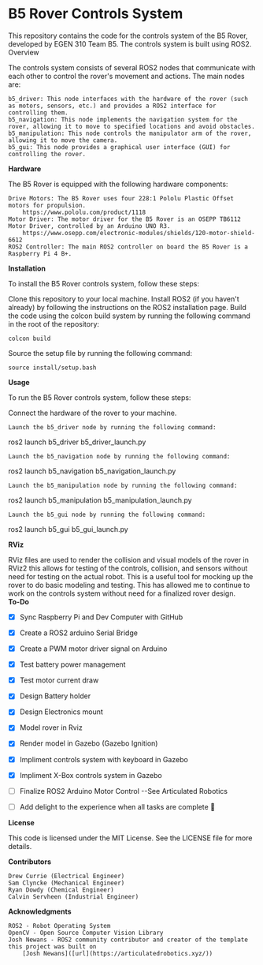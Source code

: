 <h1>B5 Rover Controls System</h1>

This repository contains the code for the controls system of the B5 Rover, developed by EGEN 310 Team B5. The controls system is built using ROS2.
Overview

The controls system consists of several ROS2 nodes that communicate with each other to control the rover's movement and actions. The main nodes are:

    b5_driver: This node interfaces with the hardware of the rover (such as motors, sensors, etc.) and provides a ROS2 interface for controlling them.
    b5_navigation: This node implements the navigation system for the rover, allowing it to move to specified locations and avoid obstacles.
    b5_manipulation: This node controls the manipulator arm of the rover, allowing it to move the camera.
    b5_gui: This node provides a graphical user interface (GUI) for controlling the rover.

**Hardware**

The B5 Rover is equipped with the following hardware components:

    Drive Motors: The B5 Rover uses four 228:1 Pololu Plastic Offset motors for propulsion. 
        https://www.pololu.com/product/1118
    Motor Driver: The motor driver for the B5 Rover is an OSEPP TB6112 Motor Driver, controlled by an Arduino UNO R3. 
        https://www.osepp.com/electronic-modules/shields/120-motor-shield-6612
    ROS2 Controller: The main ROS2 controller on board the B5 Rover is a Raspberry Pi 4 B+.

**Installation**

To install the B5 Rover controls system, follow these steps:

Clone this repository to your local machine.
    Install ROS2 (if you haven't already) by following the instructions on the ROS2 installation page.
Build the code using the colcon build system by running the following command in the root of the repository:

    colcon build

Source the setup file by running the following command:


    source install/setup.bash
    


**Usage**

To run the B5 Rover controls system, follow these steps:

Connect the hardware of the rover to your machine.

    Launch the b5_driver node by running the following command:

ros2 launch b5_driver b5_driver_launch.py

    Launch the b5_navigation node by running the following command:

ros2 launch b5_navigation b5_navigation_launch.py

    Launch the b5_manipulation node by running the following command:

ros2 launch b5_manipulation b5_manipulation_launch.py

    Launch the b5_gui node by running the following command:

ros2 launch b5_gui b5_gui_launch.py


**RViz**

RViz files are used to render the collision and visual models of the rover in RViz2 this allows for testing of the controls, collision, and sensors without need for testing on the actual robot. This is a useful tool for mocking up the rover to do basic modeling and testing. This has allowed me to continue to work on the controls system without need for a finalized rover design.   
**To-Do**

- [x] Sync Raspberry Pi and Dev Computer with GitHub
- [x] Create a ROS2 arduino Serial Bridge 
- [x] Create a PWM motor driver signal on Arduino
- [x] Test battery power management
- [x] Test motor current draw
- [x] Design Battery holder
- [x] Design Electronics mount  
- [x] Model rover in Rviz
- [x] Render model in Gazebo (Gazebo Ignition)
- [x] Impliment controls system with keyboard in Gazebo
- [x] Impliment X-Box controls system in Gazebo
- [ ] Finalize ROS2 Arduino Motor Control --See Articulated Robotics
- [ ] Add delight to the experience when all tasks are complete :tada:


**License**

This code is licensed under the MIT License. See the LICENSE file for more details.

**Contributors**

    Drew Currie (Electrical Engineer)
    Sam Clyncke (Mechanical Engineer)
    Ryan Dowdy (Chemical Engineer)
    Calvin Servheen (Industrial Engineer)

**Acknowledgments**

    ROS2 - Robot Operating System
    OpenCV - Open Source Computer Vision Library
    Josh Newans - ROS2 community contributor and creator of the template this project was built on 
        [Josh Newans]([url](https://articulatedrobotics.xyz/))
